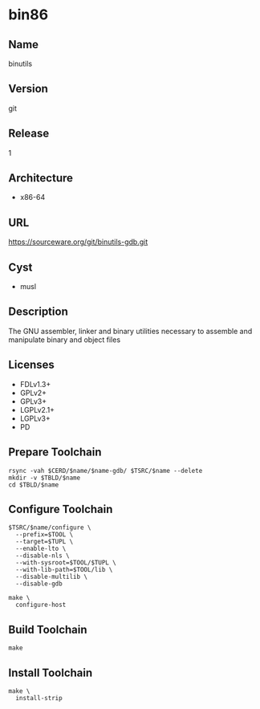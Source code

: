 # bin86

## Name
binutils

## Version
git

## Release
1

## Architecture
* x86-64

## URL
https://sourceware.org/git/binutils-gdb.git

## Cyst
* musl

## Description
The GNU assembler, linker and binary utilities necessary to assemble and manipulate binary and object files

## Licenses
* FDLv1.3+
* GPLv2+
* GPLv3+
* LGPLv2.1+
* LGPLv3+
* PD

## Prepare Toolchain
```shell
rsync -vah $CERD/$name/$name-gdb/ $TSRC/$name --delete
mkdir -v $TBLD/$name
cd $TBLD/$name
```

## Configure Toolchain
```shell
$TSRC/$name/configure \
  --prefix=$TOOL \
  --target=$TUPL \
  --enable-lto \
  --disable-nls \
  --with-sysroot=$TOOL/$TUPL \
  --with-lib-path=$TOOL/lib \
  --disable-multilib \
  --disable-gdb
```

```shell
make \
  configure-host
```

## Build Toolchain
```shell
make
```

## Install Toolchain
```shell
make \
  install-strip
```
